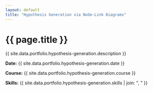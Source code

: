 ```yaml
---
layout: default
title: "Hypothesis Generation via Node-Link Diagrams"
---
```


<div class="portfolio-subpage-content">
  <h1 class="portfolio-subpage-title">{{ page.title }}</h1>

  <p>{{ site.data.portfolio.hypothesis-generation.description }}</p>

  <div class="project-meta">
    <p><strong>Date:</strong> {{ site.data.portfolio.hypothesis-generation.date }}</p>
    <p><strong>Course:</strong> {{ site.data.portfolio.hypothesis-generation.course }}</p>
    <p><strong>Skills:</strong> {{ site.data.portfolio.hypothesis-generation.skills | join: ", " }}</p>
  </div>
</div>

